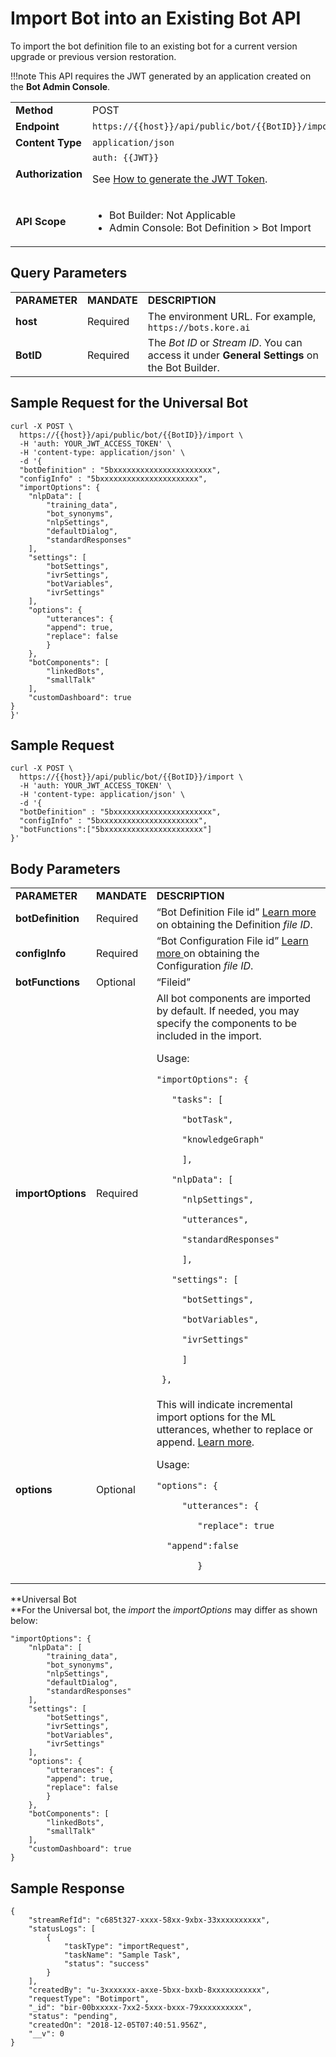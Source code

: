 # **Import Bot into an Existing Bot API**

To import the bot definition file to an existing bot for a current version upgrade or previous version restoration.

!!!note
    This API requires the JWT generated by an application created on the **Bot Admin Console**.


<table>
  <tr>
   <td><strong>Method</strong>
   </td>
   <td>POST
   </td>
  </tr>
  <tr>
   <td><strong>Endpoint</strong>
   </td>
   <td><code>https://{{host}}/api/public/bot/{{BotID}}/import</code>
   </td>
  </tr>
  <tr>
   <td><strong>Content Type</strong>
   </td>
   <td><code>application/json</code>
   </td>
  </tr>
  <tr>
   <td><strong>Authorization</strong>
   </td>
   <td><code>auth: {{JWT}}</code>
<p>
See <a href="https://developer.kore.ai/docs/bots/api-guide/apis/#Generating_the_JWT_Token">How to generate the JWT Token</a>.
   </td>
  </tr>
  <tr>
   <td><strong>API Scope</strong>
   </td>
   <td>
<ul>

<li>Bot Builder: Not Applicable

<li>Admin Console: Bot Definition > Bot Import
</li>
</ul>
   </td>
  </tr>
</table>



## Query Parameters


<table>
  <tr>
   <td><strong>PARAMETER</strong>
   </td>
   <td><strong>MANDATE</strong>
   </td>
   <td><strong>DESCRIPTION</strong>
   </td>
  </tr>
  <tr>
   <td><strong>host</strong>
   </td>
   <td>Required
   </td>
   <td>The environment URL. For example, <code>https://bots.kore.ai</code>
   </td>
  </tr>
  <tr>
   <td><strong>BotID</strong>
   </td>
   <td>Required
   </td>
   <td>The <em>Bot ID</em> or <em>Stream ID</em>. You can access it under <strong>General Settings</strong> on the Bot Builder.
   </td>
  </tr>
</table>



## Sample Request for the Universal Bot


```
curl -X POST \
  https://{{host}}/api/public/bot/{{BotID}}/import \
  -H 'auth: YOUR_JWT_ACCESS_TOKEN' \
  -H 'content-type: application/json' \
  -d '{
  "botDefinition" : "5bxxxxxxxxxxxxxxxxxxxxxx",
  "configInfo" : "5bxxxxxxxxxxxxxxxxxxxxxx",
  "importOptions": {
	"nlpData": [
		"training_data",
		"bot_synonyms",
		"nlpSettings",
		"defaultDialog",
		"standardResponses"
	],
	"settings": [
		"botSettings",
		"ivrSettings",
		"botVariables",
		"ivrSettings"
	],
	"options": {
		"utterances": {
		"append": true,
		"replace": false
		}
	},
	"botComponents": [
		"linkedBots",
		"smallTalk"
	],
	"customDashboard": true
}
}'
```



## Sample Request


```
curl -X POST \
  https://{{host}}/api/public/bot/{{BotID}}/import \
  -H 'auth: YOUR_JWT_ACCESS_TOKEN' \
  -H 'content-type: application/json' \
  -d '{
  "botDefinition" : "5bxxxxxxxxxxxxxxxxxxxxxx",
  "configInfo" : "5bxxxxxxxxxxxxxxxxxxxxxx",
  "botFunctions":["5bxxxxxxxxxxxxxxxxxxxxxx"]
}'
```



## Body Parameters


<table>
  <tr>
   <td><strong>PARAMETER</strong>
   </td>
   <td><strong>MANDATE</strong>
   </td>
   <td><strong>DESCRIPTION</strong>
   </td>
  </tr>
  <tr>
   <td><strong>botDefinition</strong>
   </td>
   <td>Required
   </td>
   <td>“Bot Definition File id” <a href="https://developer.kore.ai/docs/bots/api-guide/upload-file-api/">Learn more </a>on obtaining the Definition <em>file ID</em>.
   </td>
  </tr>
  <tr>
   <td><strong>configInfo</strong>
   </td>
   <td>Required
   </td>
   <td>“Bot Configuration File id” <a href="https://developer.kore.ai/docs/bots/api-guide/upload-file-api/">Learn more </a>on obtaining the Configuration <em>file ID</em>.
   </td>
  </tr>
  <tr>
   <td><strong>botFunctions</strong>
   </td>
   <td>Optional
   </td>
   <td>“Fileid”
   </td>
  </tr>
  <tr>
   <td><strong>importOptions</strong>
   </td>
   <td>Required
   </td>
   <td>All bot components are imported by default. If needed, you may specify the components to be included in the import.
<p>
Usage:
<p>
<code>"importOptions": {</code>
<p>
<code>   "tasks": [</code>
<p>
<code>     "botTask",</code>
<p>
<code>     "knowledgeGraph"</code>
<p>
<code>     ],</code>
<p>
<code>   "nlpData": [</code>
<p>
<code>     "nlpSettings",</code>
<p>
<code>     "utterances",</code>
<p>
<code>     "standardResponses"</code>
<p>
<code>     ],</code>
<p>
<code>   "settings": [</code>
<p>
<code>     "botSettings",</code>
<p>
<code>     "botVariables",</code>
<p>
<code>     "ivrSettings"</code>
<p>
<code>     ]</code>
<p>
<code> },</code>
   </td>
  </tr>
  <tr>
   <td><strong>options</strong>
   </td>
   <td>Optional
   </td>
   <td>This will indicate incremental import options for the ML utterances, whether to replace or append. <a href="https://developer.kore.ai/docs/bots/bot-settings/bot-management/bot-management-2/#Steps_in_Importing_to_an_Existing_Bot">Learn more</a>.
<p>
Usage:
<p>
<code>"options": {</code>
<p>
<code>     "utterances": {</code>
<p>
<code>        "replace": true</code>
<p>
<code>	"append":false</code>
<p>
<code>        }</code>
   </td>
  </tr>
</table>


**Universal Bot \
**For the Universal bot, the _import_ the _importOptions_ may differ as shown below:


```
"importOptions": {
	"nlpData": [
		"training_data",
		"bot_synonyms",
		"nlpSettings",
		"defaultDialog",
		"standardResponses"
	],
	"settings": [
		"botSettings",
		"ivrSettings",
		"botVariables",
		"ivrSettings"
	],
	"options": {
		"utterances": {
		"append": true,
		"replace": false
		}
	},
	"botComponents": [
		"linkedBots",
		"smallTalk"
	],
	"customDashboard": true
}
```


 


## Sample Response


```
{
    "streamRefId": "c685t327-xxxx-58xx-9xbx-33xxxxxxxxxx",
    "statusLogs": [
        {
            "taskType": "importRequest",
            "taskName": "Sample Task",
            "status": "success"
        }
    ],
    "createdBy": "u-3xxxxxxx-axxe-5bxx-bxxb-8xxxxxxxxxxx",
    "requestType": "Botimport",
    "_id": "bir-00bxxxxx-7xx2-5xxx-bxxx-79xxxxxxxxxx",
    "status": "pending",
    "createdOn": "2018-12-05T07:40:51.956Z",
    "__v": 0
}
```